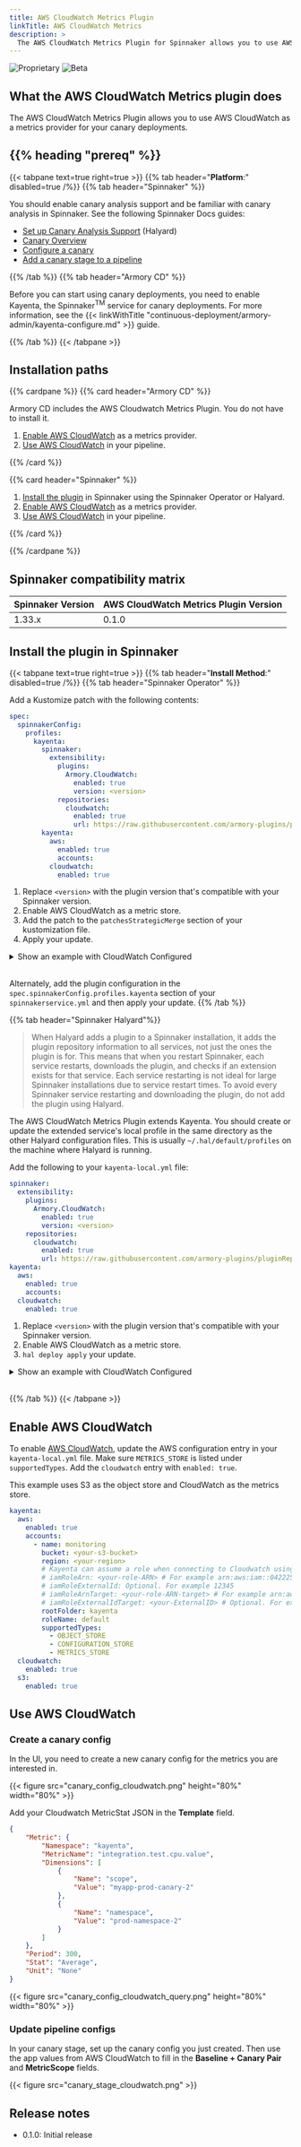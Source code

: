 ```yaml
---
title: AWS CloudWatch Metrics Plugin
linkTitle: AWS CloudWatch Metrics
description: >
  The AWS CloudWatch Metrics Plugin for Spinnaker allows you to use AWS CloudWatch as a metrics provider for your canary deployments.
---
```


![Proprietary](/images/proprietary.svg) ![Beta](/images/beta.svg)

## What the AWS CloudWatch Metrics plugin does

The AWS CloudWatch Metrics Plugin allows you to use AWS CloudWatch as a metrics provider for your canary deployments.

## {{% heading "prereq" %}}

{{< tabpane text=true right=true >}}
{{% tab header="**Platform**:" disabled=true /%}}
{{% tab header="Spinnaker" %}}

You should enable canary analysis support and be familiar with canary analysis in Spinnaker. See the following Spinnaker Docs guides:

* [Set up Canary Analysis Support](https://spinnaker.io/docs/setup/other_config/canary/) (Halyard)
* [Canary Overview](https://spinnaker.io/docs/guides/user/canary/canary-overview/) 
* [Configure a canary](https://spinnaker.io/docs/guides/user/canary/config/canary-config/)
* [Add a canary stage to a pipeline](https://spinnaker.io/docs/guides/user/canary/stage/)

{{% /tab %}}
{{% tab header="Armory CD" %}}

Before you can start using canary deployments, you need to enable Kayenta, the Spinnaker<sup>TM</sup> service for canary deployments. For more information, see the {{< linkWithTitle "continuous-deployment/armory-admin/kayenta-configure.md" >}} guide.

{{% /tab %}}
{{< /tabpane >}}

## Installation paths

{{% cardpane %}}
{{% card header="Armory CD" %}}

Armory CD includes the AWS Cloudwatch Metrics Plugin. You do not have to install it. 

1. [Enable AWS CloudWatch](#enable-aws-cloudwatch) as a metrics provider.
1. [Use AWS CloudWatch](#use-aws-cloudwatch) in your pipeline.

{{% /card %}}

{{% card header="Spinnaker" %}}

1. [Install the plugin](#install-the-plugin-in-spinnaker) in Spinnaker using the Spinnaker Operator or Halyard.
1. [Enable AWS CloudWatch](#enable-aws-cloudwatch) as a metrics provider.
1. [Use AWS CloudWatch](#use-aws-cloudwatch) in your pipeline.

{{% /card %}}

{{% /cardpane %}}


## Spinnaker compatibility matrix

| Spinnaker Version | AWS CloudWatch Metrics Plugin Version |
|-------------------|-----------------------------------|
| 1.33.x            | 0.1.0                             |


## Install the plugin in Spinnaker


{{< tabpane text=true right=true >}}
{{% tab header="**Install Method**:" disabled=true /%}}
{{% tab header="Spinnaker Operator" %}}

Add a Kustomize patch with the following contents:

```yaml
spec:
  spinnakerConfig:
    profiles:
      kayenta:
        spinnaker:
          extensibility:
            plugins:
              Armory.CloudWatch:
                enabled: true
                version: <version>
            repositories:
              cloudwatch:
                enabled: true
                url: https://raw.githubusercontent.com/armory-plugins/pluginRepository/master/repositories.json
        kayenta:
          aws:
            enabled: true
            accounts:
          cloudwatch:
            enabled: true
```

1. Replace `<version>` with the plugin version that's compatible with your Spinnaker version. 
1. Enable AWS CloudWatch as a metric store.
1. Add the patch to the `patchesStrategicMerge` section of your kustomization file. 
1. Apply your update.

<details><summary>Show an example with CloudWatch Configured</summary>

```yaml
spec:
  spinnakerConfig:
    profiles:
      kayenta:
        spinnaker:
          extensibility:
            plugins:
              Armory.CloudWatch:
                enabled: true
                version: 0.1.0
            repositories:
              cloudwatch:
                enabled: true
                url: https://raw.githubusercontent.com/armory-plugins/pluginRepository/master/repositories.json
        kayenta:
          aws:
            enabled: true
            accounts:
              - name: monitoring
                bucket: <your-s3-bucket>
                region: <your-region>
                # Kayenta can assume a role when connecting to Cloudwatch using the iamRole configs
                # iamRoleArn: <your-role-ARN> # For example arn:aws:iam::042225624470:role/theRole
                # iamRoleExternalId: Optional. For example 12345
                # iamRoleArnTarget: <your-role-ARN-target> # For example arn:aws:iam::042225624470:role/targetcloudwatchaccount
                # iamRoleExternalIdTarget: <your-ExternalID> # Optional. For example 84475
                rootFolder: kayenta
                roleName: default
                supportedTypes:
                  - OBJECT_STORE
                  - CONFIGURATION_STORE
                  - METRICS_STORE
          cloudwatch:
            enabled: true
          s3:
            enabled: true
```
</details></br>

Alternately, add the plugin configuration in the `spec.spinnakerConfig.profiles.kayenta` section of your `spinnakerservice.yml` and then apply your update.
{{% /tab %}}

{{% tab header="Spinnaker Halyard"%}}

>When Halyard adds a plugin to a Spinnaker installation, it adds the plugin repository information to all services, not just the ones the plugin is for. This means that when you restart Spinnaker, each service restarts, downloads the plugin, and checks if an extension exists for that service. Each service restarting is not ideal for large Spinnaker installations due to service restart times. To avoid every Spinnaker service restarting and downloading the plugin, do not add the plugin using Halyard. 


The AWS CloudWatch Metrics Plugin extends Kayenta. You should create or update the extended service's local profile in the same directory as the other Halyard configuration files. This is usually `~/.hal/default/profiles` on the machine where Halyard is running.

Add the following to your `kayenta-local.yml` file:

```yaml
spinnaker:
  extensibility:
    plugins:
      Armory.CloudWatch:
        enabled: true
        version: <version>
    repositories:
      cloudwatch:
        enabled: true
        url: https://raw.githubusercontent.com/armory-plugins/pluginRepository/master/repositories.json
kayenta:
  aws:
    enabled: true
    accounts:
  cloudwatch:
    enabled: true
```

1. Replace `<version>` with the plugin version that's compatible with your Spinnaker version.
1. Enable AWS CloudWatch as a metric store.
1. `hal deploy apply` your update.

<details><summary>Show an example with CloudWatch Configured</summary>

```yaml
spinnaker:
  extensibility:
    plugins:
      Armory.CloudWatch:
        enabled: true
        version: 0.1.0
    repositories:
      cloudwatch:
        enabled: true
        url: https://raw.githubusercontent.com/armory-plugins/pluginRepository/master/repositories.json
kayenta:
  aws:
    enabled: true
    accounts:
      - name: monitoring
        bucket: <your-s3-bucket>
        region: <your-region>
        # Kayenta can assume a role when connecting to Cloudwatch using the iamRole configs
        # iamRoleArn: <your-role-ARN> # For example arn:aws:iam::042225624470:role/theRole
        # iamRoleExternalId: Optional. For example 12345
        # iamRoleArnTarget: <your-role-ARN-target> # For example arn:aws:iam::042225624470:role/targetcloudwatchaccount
        # iamRoleExternalIdTarget: <your-ExternalID> # Optional. For example 84475
        rootFolder: kayenta
        roleName: default
        supportedTypes:
          - OBJECT_STORE
          - CONFIGURATION_STORE
          - METRICS_STORE
  cloudwatch:
    enabled: true
  s3:
    enabled: true
```

</details></br>

{{% /tab %}}
{{< /tabpane >}}

## Enable AWS CloudWatch

To enable [AWS CloudWatch](https://aws.amazon.com/cloudwatch/), update the AWS configuration entry in your `kayenta-local.yml` file. Make sure `METRICS_STORE` is listed under `supportedTypes`. Add the `cloudwatch` entry with `enabled: true`.

This example uses S3 as the object store and CloudWatch as the metrics store.

```yaml
kayenta:
  aws:
    enabled: true
    accounts:
      - name: monitoring
        bucket: <your-s3-bucket>
        region: <your-region>
        # Kayenta can assume a role when connecting to Cloudwatch using the iamRole configs
        # iamRoleArn: <your-role-ARN> # For example arn:aws:iam::042225624470:role/theRole
        # iamRoleExternalId: Optional. For example 12345
        # iamRoleArnTarget: <your-role-ARN-target> # For example arn:aws:iam::042225624470:role/targetcloudwatchaccount
        # iamRoleExternalIdTarget: <your-ExternalID> # Optional. For example 84475
        rootFolder: kayenta
        roleName: default
        supportedTypes:
          - OBJECT_STORE
          - CONFIGURATION_STORE
          - METRICS_STORE
  cloudwatch:
    enabled: true
  s3:
    enabled: true
```

## Use AWS CloudWatch

### Create a canary config

In the UI, you need to create a new canary config for the metrics you are interested in.

{{< figure src="canary_config_cloudwatch.png"  height="80%" width="80%" >}}

Add your Cloudwatch MetricStat JSON in the **Template** field.

```json
{
    "Metric": {
        "Namespace": "kayenta",
        "MetricName": "integration.test.cpu.value",
        "Dimensions": [
            {
                "Name": "scope",
                "Value": "myapp-prod-canary-2"
            },
            {
                "Name": "namespace",
                "Value": "prod-namespace-2"
            }
        ]
    },
    "Period": 300,
    "Stat": "Average",
    "Unit": "None"
}
```

{{< figure src="canary_config_cloudwatch_query.png" height="80%" width="80%" >}}

### Update pipeline configs

In your canary stage, set up the canary config you just created. Then use the app values from AWS CloudWatch to fill in the **Baseline + Canary Pair** and **MetricScope** fields.

{{< figure src="canary_stage_cloudwatch.png" >}}

## Release notes

- 0.1.0: Initial release

